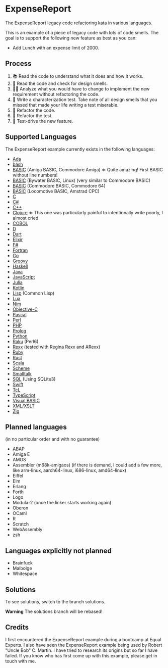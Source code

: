 # ExpenseReport
The ExpenseReport legacy code refactoring kata in various languages.

This is an example of a piece of legacy code with lots of code smells.
The goal is to support the following new feature as best as you can:
* Add Lunch with an expense limit of 2000.

## Process
1. 📚 Read the code to understand what it does and how it works.
2. 🦨 Read the code and check for design smells.
3. 🧑‍🔬 Analyze what you would have to change to implement the new requirement without refactoring the code.
4. 🧪 Write a characterization test. Take note of all design smells that you missed that made your life writing a test miserable.
5. 🔧 Refactor the code.
6. 🔧 Refactor the test.
7. 👼 Test-drive the new feature.

## Supported Languages
The ExpenseReport example currently exists in the following languages:
- [Ada](expensereport-ada/)
- [bash](expensereport-bash/)
- [BASIC](expensereport-abs/) (Amiga BASIC, Commodore Amiga) ⇐ Quite amazing! First BASIC without line numbers!
- [BASIC](expensereport-bwb/) (Bywater BASIC, Linux) (very similar to Commodore BASIC)
- [BASIC](expensereport-c64/) (Commodore BASIC, Commodore 64)
- [BASIC](expensereport-cpc/) (Locomotive BASIC, Amstrad CPC)
- [C](expensereport-c/)
- [C#](expensereport-csharp/)
- [C++](expensereport-cxx/)
- [Clojure](expensereport-clojure/) ⇐ This one was particularly painful to intentionally write poorly, I almost cried.
- [COBOL](expensereport-cobol/)
- [D](expensereport-d/)
- [Dart](expensereport-dart/)
- [Elixir](expensereport-elixir/)
- [F#](expensereport-fsharp/)
- [Fortran](expensereport-fortran/)
- [Go](expensereport-go/)
- [Groovy](expensereport-groovy/)
- [Haskell](expensereport-haskell/)
- [Java](expensereport-java/)
- [JavaScript](expensereport-javascript/)
- [Julia](expensereport-julia/)
- [Kotlin](expensereport-kotlin/)
- [Lisp](expensereport-lisp/) (Common Lisp)
- [Lua](expensereport-lua/)
- [Nim](expense-report-nim/)
- [Objective-C](expensereport-objc/)
- [Pascal](expensereport-pascal/)
- [Perl](expensereport-perl/)
- [PHP](expensereport-php/)
- [Prolog](expensereport-prolog/)
- [Python](expensereport-python/)
- [Raku](expensereport-raku/) (Perl6)
- [Rexx](expensereport-rexx/) (tested with Regina Rexx and ARexx)
- [Ruby](expensereport-ruby/)
- [Rust](expensereport-rust/)
- [Scala](expensereport-scala/)
- [Scheme](expensereport-scheme/)
- [Smalltalk](expensereport-smalltalk/)
- [SQL](expensereport-sql/) (Using SQLite3)
- [Swift](expensereport-swift/)
- [TcL](expensereport-tcl/)
- [TypeScript](expensereport-typescript/)
- [Visual BASIC](expensereport-vb/)
- [XML/XSLT](expensereport-xslt/)
- [Zig](expensereport-zig/)

## Planned languages
(in no particular order and with no guarantee)

- ABAP
- Amiga E
- AMOS
- Assembler (m68k-amigaos) (if there is demand, I could add a few more, like arm-linux, aarch64-linux, i686-linux, amd64-linux)
- Eiffel
- Elm
- Erlang
- Forth
- Logo
- Modula-2 (once the linker starts working again)
- Oberon
- OCaml
- R
- Scratch
- WebAssembly
- zsh

## Languages explicitly not planned
- Brainfuck
- Malbolge
- Whitespace

## Solutions
To see solutions, switch to the branch solutions.

**Warning** The solutions branch will be rebased!

## Credits
I first encountered the ExpenseReport example during a bootcamp at Equal Experts.
I also have seen the ExpenseReport example being used by Robert "Uncle Bob" C. Martin.
I have tried to research its origins but so far I have failed.
If you know who has first come up with this example, please get in touch with me.
